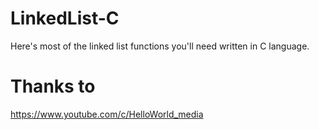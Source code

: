 # LinkedList-C

Here's most of the linked list functions you'll need written in C language.

# Thanks to 
https://www.youtube.com/c/HelloWorld_media
